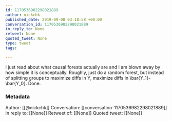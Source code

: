 ```yaml
---
id: 1170536982298021889
author: nickchk
published_date: 2019-09-08 03:18:58 +00:00
conversation_id: 1170536982298021889
in_reply_to: None
retweet: None
quoted_tweet: None
type: tweet
tags:

---
```


I just read about what causal forests actually are and I am blown away by how simple it is conceptually. Roughly, just do a random forest, but instead of splitting groups to maximize diffs in Y, maximize diffs in \bar{Y_1}-\bar{Y_0}. Done.

### Metadata

Author: [[@nickchk]]
Conversation: [[conversation-1170536982298021889]]
In reply to: [[None]]
Retweet of: [[None]]
Quoted tweet: [[None]]
